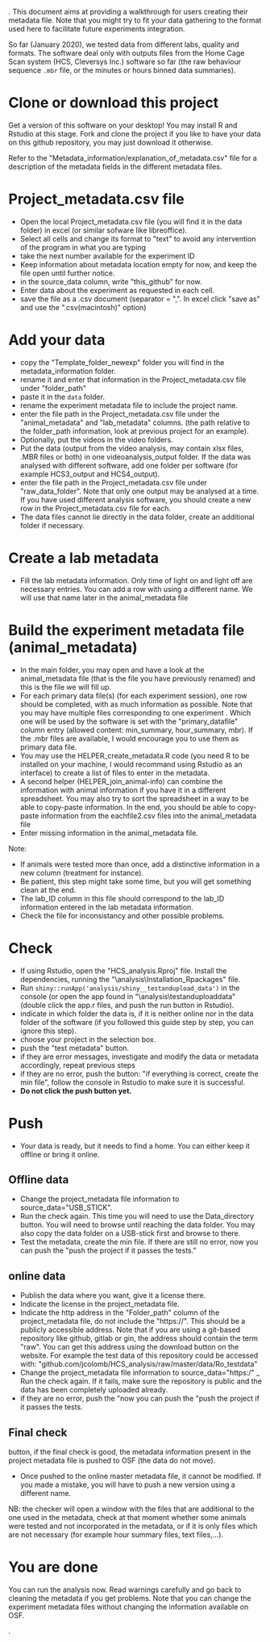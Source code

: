 .
This document aims at providing a walkthrough for users creating their metadata file. Note that you might try to fit your data gathering to the format used here to facilitate future experiments integration.

So far (January 2020), we tested data from different labs, quality and formats.  The software deal only with outputs files from the Home Cage Scan system (HCS, Cleversys Inc.) software so far (the raw behaviour sequence `.mbr` file, or the minutes or hours binned data summaries). 

#  Clone or download this project

Get a version of this software on your desktop! You may install R and Rstudio at this stage. Fork and clone the project if you like to have your data on this github repository, you may just download it otherwise.

Refer to the "Metadata_information/explanation_of_metadata.csv" file for a description of the metadata fields in the different metadata files.

#  Project_metadata.csv file

- Open the local Project_metadata.csv file (you will find it in the data folder) in excel (or similar sofware like libreoffice).
- Select all cells and change its format to "text" to avoid any intervention of the program in what you are typing
- take the next number available for the experiment ID
- Keep information about metadata location empty for now, and keep the file open until further notice.
- in the source_data column, write "this_github" for now.
- Enter data about the experiment as requested in each cell. 
- save the file as a .csv document (separator = ",". In excel click "save as" and use the ".csv(macintosh)" option)


# Add your data

- copy the "Template_folder_newexp" folder you will find in the metadata_information folder.
- rename it and enter that information in the Project_metadata.csv file under "folder_path"
- paste it in the `data` folder.
- rename the experiment metadata file to include the project name.
- enter the file path in the Project_metadata.csv file under the "animal_metadata" and "lab_metadata" columns. (the path relative to the folder_path information, look at previous project for an example).
- Optionally, put the videos in the video folders.
- Put the data (output from the video analysis, may contain xlsx files, .MBR files or both) in one videoanalysis_output folder. If the data was analysed with different software, add one folder per software (for example HCS3_output and HCS4_output).  
- enter the file path in the Project_metadata.csv file under "raw_data_folder". Note that only one output may be analysed at a time. If you have used different analysis software, you should create a new row in the Project_metadata.csv file for each.
- The data files cannot lie directly in the data folder, create an additional folder if necessary.


# Create a lab metadata

- Fill the lab metadata information. Only time of light on and light off are necessary entries. You can add a row with using a different name. We will use that name later in the animal_metadata file

# Build the experiment metadata file (animal_metadata)

- In the main folder, you may open and have a look at the animal_metadata file (that is the file you have previously renamed) and this is the file we will fill up.
- For each primary data file(s) (for each experiment session), one row should be completed, with as much information as possible. Note that you may have multiple files corresponding to one experiment . Which one will be used by the software is set with the "primary_datafile" column entry (allowed content: min_summary, hour_summary, mbr). If the .mbr files are available, I would encourage you to use them as primary data file.
- You may use the HELPER_create_metadata.R code (you need R to be installed on your machine, I would recommand using Rstudio as an interface) to create a list of files to enter in the metadata. 
- A second helper (HELPER_join_animal-info) can combine the information with animal information if you have it in a different spreadsheet. You may also try to sort the spreadsheet in a way to be able to copy-paste information. In the end, you should be able to copy-paste information from the eachfile2.csv files into the animal_metadata file
- Enter missing information in the animal_metadata file.

Note:
- If animals were tested more than once, add a distinctive information in a new column (treatment for instance).
- Be patient, this step might take some time, but you will get something clean at the end.
- The lab_ID column in this file should correspond to the lab_ID information entered in the lab metadata information. 
- Check the file for inconsistancy and other possible problems.


# Check


- If using Rstudio, open the "HCS_analysis.Rproj" file. Install the dependencies, running the "\analysis\Installation_Rpackages" file.
- Run `shiny::runApp('analysis/shiny__testandupload_data')` in the console (or open the app found in "\analysis\testanduploaddata" (double click the app.r files, and push the run button in Rstudio).
- indicate in which folder the data is, if it is neither online nor in the data folder of the software (if you followed this guide step by step, you can ignore this step).
- choose your project in the selection box.
- push the "test metadata" button.
- if they are error messages, investigate and modify the data or metadata accordingly, repeat previous steps
- if they are no error, push the button: "if everything is correct, create the min file", follow the console in Rstudio to make sure it is successful.
- **Do not click the push button yet.**

# Push


- Your data is ready, but it needs to find a home. You can either keep it offline or bring it online.

## Offline data

- Change the project_metadata file information to source_data="USB_STICK".
- Run the check again. This time you will need to use the Data_directory button. You will need to browse until reaching the data folder. You may also copy the data folder on a USB-stick first and browse to there.
- Test the metadata, create the min file. If there are still no error, now you can push the "push the project if it passes the tests."

## online data

- Publish the data where you want, give it a license there.
- Indicate the license in the project_metadata file.
- Indicate the http address in the "Folder_path" column of the project_metadata file, do not include the "https://". This should be a publicly accessible address. Note that if you are using a git-based repository like github, gitlab or gin, the address should contain the term "raw". You can get this address using the download button on the website. For example the test data of this repository could be accessed with: "github.com/jcolomb/HCS_analysis/raw/master/data/Ro_testdata"
- Change the project_metadata file information to source_data="https:/"
_ Run the check again. If it fails, make sure the repository is public and the data has been completely uploaded already.
- if they are no error, push the "now you can push the "push the project if it passes the tests.

## Final check

button, if the final check is good, the metadata information present in the project metadata file is pushed to OSF (the data do not move).
- Once pushed to the online master metadata file, it cannot be modified. If you made a mistake, you will have to push a new version using a different name.

NB: the checker will open a window with the files that are additional to the one used in the metadata, check at that moment whether some animals were tested and not incorporated in the metadata, or if it is only files which are not necessary (for example hour summary files, text files,...).

# You are done

You can run the analysis now. Read warnings carefully and go back to cleaning the metadata if you get problems. Note that you can change the experiment metadata files without changing the information available on OSF.


.
